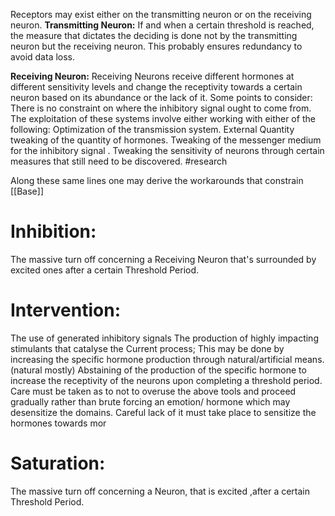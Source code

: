 Receptors may exist either on the transmitting neuron or on the receiving neuron.
**Transmitting Neuron:**
If and when a certain threshold is reached, the measure that dictates the deciding is done not by the transmitting neuron but the receiving neuron. This probably ensures redundancy to avoid data loss. 

**Receiving Neuron:**
Receiving Neurons receive different hormones at different sensitivity levels and change the receptivity towards a certain neuron based on its abundance or the lack of it.
Some points to consider:
	There is no constraint on where the inhibitory signal ought to come from.
	The exploitation of these systems involve either working with either of the following:
		Optimization of the transmission system.
		External Quantity tweaking of the quantity of hormones.
		Tweaking of the messenger medium for the inhibitory signal .
		Tweaking the sensitivity of neurons through certain measures that still need to be discovered. #research

Along these same lines one may derive the workarounds that constrain [[Base]]

# Inhibition:
The massive turn off concerning a Receiving Neuron that's surrounded by excited ones after a certain Threshold Period. 

# Intervention:
The use of generated inhibitory signals
The production of highly impacting stimulants that catalyse the Current process; This may be done by increasing the specific hormone production through natural/artificial means. (natural mostly)
Abstaining of the production of the specific hormone to increase the receptivity of the neurons upon completing a threshold period. 
Care must be taken as to not to overuse the above tools and proceed gradually rather than brute forcing an emotion/ hormone which may desensitize the domains. Careful lack of it must take place to sensitize the hormones towards mor

# Saturation:
The massive turn off concerning a Neuron, that is excited ,after a certain Threshold Period.

